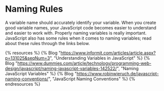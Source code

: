 # Naming Rules

A variable name should accurately identify your variable. When you create good variable names, your JavaScript code becomes easier to understand and easier to work with. Properly naming variables is really important. JavaScript also has some rules when it comes to naming variables; read about these rules through the links below. 

{% resources %}
  {% Blog "https://www.informit.com/articles/article.aspx?p=131025&seqNum=3", "Understanding Variables in JavaScript" %}
  {% Blog "https://www.dummies.com/article/technology/programming-web-design/javascript/naming-javascript-variables-142522/", "Naming JavaScript Variables" %}
  {% Blog "https://www.robinwieruch.de/javascript-naming-conventions/", "JavaScript Naming Conventions" %}
{% endresources %}


